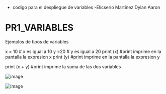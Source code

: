 - codigo para el despliegue de variables -Elicserio Martínez Dylan Aaron

# PR1_VARIABLES
Ejemplos de tipos de variables

x = 10 # x es igual a 10
y =20 # y es igual a 20
print (x) #print imprime en la pantalla la expresion x
print (y) #print imprime en la pantalla la expresion y

print (x + y) #print imprime la suma de las dos variables


![image](https://github.com/user-attachments/assets/5d9f4848-f3c1-4e67-9be4-f2085e20c456)

![image](https://github.com/user-attachments/assets/fafb2f89-bb54-488f-96ce-be6abd7a74db)

